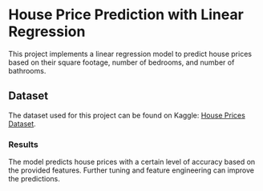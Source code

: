 # House Price Prediction with Linear Regression

This project implements a linear regression model to predict house prices based on their square footage, number of bedrooms, and number of bathrooms.

## Dataset

The dataset used for this project can be found on Kaggle: [House Prices Dataset](https://www.kaggle.com/c/house-prices-advanced-regression-techniques/data).

### Results

The model predicts house prices with a certain level of accuracy based on the provided features. Further tuning and feature engineering can improve the predictions.

